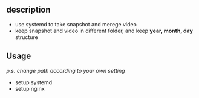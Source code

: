 ## description

- use systemd to take snapshot and merege video
- keep snapshot and video in different folder, and keep **year, month, day** structure

## Usage

*p.s. change path according to your own setting*

- setup systemd
- setup nginx
